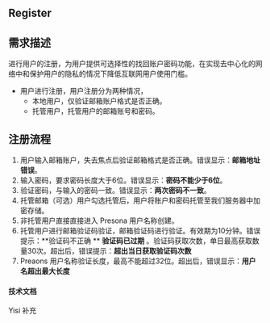 ## Register

## 需求描述

进行用户的注册，为用户提供可选择性的找回账户密码功能，在实现去中心化的网络中和保护用户的隐私的情况下降低互联网用户使用门槛。



- 用户进行注册，用户注册分为两种情况，
  - 本地用户，仅验证邮箱账户格式是否正确。
  - 托管用户，托管用户的邮箱账号和密码。

## 注册流程

1. 用户输入邮箱账户，失去焦点后验证邮箱格式是否正确。错误显示：**邮箱地址错误**。
2. 输入密码，要求密码长度大于6位。错误显示：**密码不能少于6位**。
3. 验证密码，与输入的密码一致。错误显示：**两次密码不一致**。
4. 托管邮箱（可选）用户勾选托管后，用户将账户和密码托管至我们服务器中加密存储。
5. 非托管用户直接直接进入 Presona 用户名称创建。
6. 托管用户进行邮箱验证码验证，邮箱验证码进行验证。有效期为10分钟。错误提示：**验证码不正确 ** **验证码已过期** 。验证码获取次数，单日最高获取数量30次。超出后，错误提示：**超出当日获取验证码次数**
7. Preaons 用户名称验证长度，最高不能超过32位。超出后，错误显示：**用户名超出最大长度**

#### 技术文档

Yisi 补充

